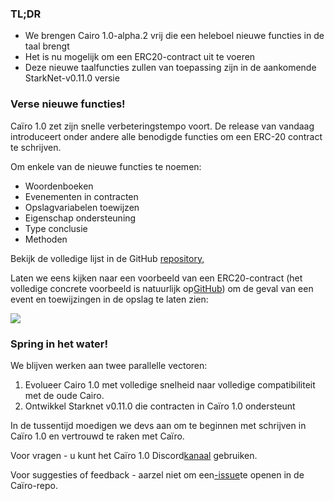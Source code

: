 ### TL;DR

* We brengen Cairo 1.0-alpha.2 vrij die een heleboel nieuwe functies in de taal brengt
* Het is nu mogelijk om een ERC20-contract uit te voeren
* Deze nieuwe taalfuncties zullen van toepassing zijn in de aankomende StarkNet-v0.11.0 versie

### Verse nieuwe functies!

Caïro 1.0 zet zijn snelle verbeteringstempo voort. De release van vandaag introduceert onder andere alle benodigde functies om een ERC-20 contract te schrijven.

Om enkele van de nieuwe functies te noemen:

* Woordenboeken
* Evenementen in contracten
* Opslagvariabelen toewijzen
* Eigenschap ondersteuning
* Type conclusie
* Methoden

Bekijk de volledige lijst in de GitHub [repository,](https://github.com/starkware-libs/cairo)

Laten we eens kijken naar een voorbeeld van een ERC20-contract (het volledige concrete voorbeeld is natuurlijk op[GitHub](https://github.com/starkware-libs/cairo/blob/main/crates/cairo-lang-starknet/test_data/erc20.cairo)) om de geval van een event en toewijzingen in de opslag te laten zien:

![](/assets/0_i4ch5-4rxxal4rkt.png)

### Spring in het water!

We blijven werken aan twee parallelle vectoren:

1. Evolueer Cairo 1.0 met volledige snelheid naar volledige compatibiliteit met de oude Cairo.
2. Ontwikkel Starknet v0.11.0 die contracten in Caïro 1.0 ondersteunt

In de tussentijd moedigen we devs aan om te beginnen met schrijven in Caïro 1.0 en vertrouwd te raken met Caïro.

Voor vragen - u kunt het Caïro 1.0 Discord[kanaal](https://discord.com/channels/793094838509764618/1065544063245365288) gebruiken.

Voor suggesties of feedback - aarzel niet om een[-issue](https://github.com/starkware-libs/cairo/issues)te openen in de Caïro-repo.